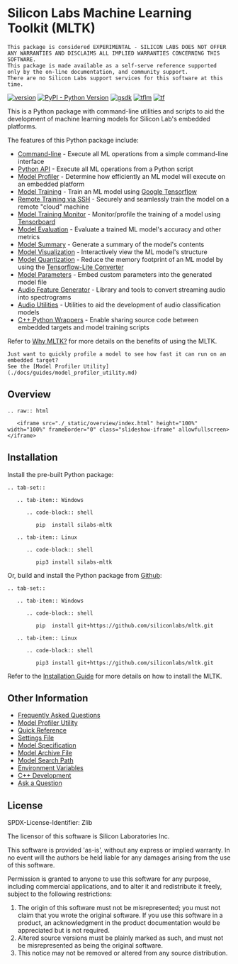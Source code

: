 # Silicon Labs Machine Learning Toolkit (MLTK)


```{warning}
This package is considered EXPERIMENTAL - SILICON LABS DOES NOT OFFER ANY WARRANTIES AND DISCLAIMS ALL IMPLIED WARRANTIES CONCERNING THIS SOFTWARE. 
This package is made available as a self-serve reference supported only by the on-line documentation, and community support. 
There are no Silicon Labs support services for this software at this time.
```

<a href="https://siliconlabs.github.io/mltk" target="_blank">![version](https://img.shields.io/badge/MLTK%20Version-0.19.0-red?style=for-the-badge)</a>
<a href="https://pypi.org/project/silabs-mltk" target="_blank">![PyPI - Python Version](https://img.shields.io/pypi/pyversions/silabs-mltk?style=for-the-badge)</a>
<a href="https://github.com/SiliconLabs/gecko_sdk/tree/v4.3.0" target="_blank">![gsdk](https://img.shields.io/badge/Gecko%20SDK-4.3.0-green?style=for-the-badge)</a>
<a href="https://github.com/tensorflow/tflite-micro/tree/9bc9deab8db4d24dcca4070c8153e7d7b5d28770" target="_blank">![tflm](https://img.shields.io/badge/Tensorflow--Lite%20Micro-June%202023-orange?style=for-the-badge)</a>
<a href="https://www.tensorflow.org/api_docs" target="_blank">![tf](https://img.shields.io/badge/Tensorflow-2.13-yellow?style=for-the-badge)</a>

This is a Python package with command-line utilities and scripts to aid the development 
of machine learning models for Silicon Lab's embedded platforms.

The features of this Python package include:
- [Command-line](./docs/command_line/index.md) - Execute all ML operations from a simple command-line interface
- [Python API](./docs/python_api/index.md) - Execute all ML operations from a Python script
- [Model Profiler](./docs/guides/model_profiler.md) - Determine how efficiently an ML model will execute on an embedded platform
- [Model Training](./docs/guides/model_training.md) - Train an ML model using [Google Tensorflow](https://www.tensorflow.org/)
- [Remote Training via SSH](./docs/guides/model_training_via_ssh.md) - Securely and seamlessly train the model on a remote "cloud" machine
- [Model Training Monitor](./docs/guides/model_training_monitor.md) - Monitor/profile the training of a model using [Tensorboard](https://www.tensorflow.org/tensorboard)
- [Model Evaluation](./docs/guides/model_evaluation.md) - Evaluate a trained ML model's accuracy and other metrics
- [Model Summary](./docs/guides/model_summary.md) - Generate a summary of the model's contents
- [Model Visualization](./docs/guides/model_visualizer.md) - Interactively view the ML model's structure 
- [Model Quantization](./docs/guides/model_quantization.md) - Reduce the memory footprint of an ML model by using the [Tensorflow-Lite Converter](https://www.tensorflow.org/lite/convert)
- [Model Parameters](./docs/guides/model_parameters.md) - Embed custom parameters into the generated model file
- [Audio Feature Generator](./docs/audio/audio_feature_generator.md) - Library and tools to convert streaming audio into spectrograms
- [Audio Utilities](./docs/audio/audio_utilities.md) - Utilities to aid the development of audio classification models
- [C++ Python Wrappers](./docs/cpp_development/wrappers/index.md) - Enable sharing source code between embedded targets and model training scripts


Refer to [Why MLTK?](./docs/why_mltk.md) for more details on the benefits of using the MLTK.

```{hint} 
Just want to quickly profile a model to see how fast it can run on an embedded target?  
See the [Model Profiler Utility](./docs/guides/model_profiler_utility.md)
```


## Overview

```{eval-rst}
.. raw:: html

   <iframe src="./_static/overview/index.html" height="100%" width="100%" frameborder="0" class="slideshow-iframe" allowfullscreen></iframe>
```


## Installation

Install the pre-built Python package:

```{eval-rst}
.. tab-set::

   .. tab-item:: Windows

      .. code-block:: shell

         pip  install silabs-mltk

   .. tab-item:: Linux

      .. code-block:: shell

         pip3 install silabs-mltk

```


Or, build and install the Python package from [Github](https://github.com/siliconlabs/mltk):

```{eval-rst}
.. tab-set::

   .. tab-item:: Windows

      .. code-block:: shell

         pip  install git+https://github.com/siliconlabs/mltk.git

   .. tab-item:: Linux

      .. code-block:: shell

         pip3 install git+https://github.com/siliconlabs/mltk.git
```

Refer to the [Installation Guide](./docs/installation.md) for more details on how to install the MLTK.


## Other Information

- [Frequently Asked Questions](./docs/faq/index.md)
- [Model Profiler Utility](./docs/guides/model_profiler_utility.md)
- [Quick Reference](./docs/other/quick_reference.md)
- [Settings File](./docs/other/settings_file.md)
- [Model Specification](./docs/guides/model_specification.md)
- [Model Archive File](./docs/guides/model_archive.md)
- [Model Search Path](./docs/guides/model_search_path.md)
- [Environment Variables](./docs/other/environment_variables.md)
- [C++ Development](./docs/cpp_development/index.md)
- [Ask a Question](https://github.com/SiliconLabs/mltk/issues)

## License

SPDX-License-Identifier: Zlib

The licensor of this software is Silicon Laboratories Inc.

This software is provided 'as-is', without any express or implied
warranty. In no event will the authors be held liable for any damages
arising from the use of this software.

Permission is granted to anyone to use this software for any purpose,
including commercial applications, and to alter it and redistribute it
freely, subject to the following restrictions:

1. The origin of this software must not be misrepresented; you must not
   claim that you wrote the original software. If you use this software
   in a product, an acknowledgment in the product documentation would be
   appreciated but is not required.
2. Altered source versions must be plainly marked as such, and must not be
   misrepresented as being the original software.
3. This notice may not be removed or altered from any source distribution.